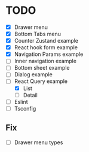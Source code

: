 # TODO

- [x] Drawer menu
- [x] Bottom Tabs menu
- [x] Counter Zustand example
- [x] React hook form example
- [x] Navigation Params example
- [ ] Inner navigation example
- [ ] Bottom sheet example
- [ ] Dialog example
- [ ] React Query example
  - [x] List
  - [ ] Detail
- [ ] Eslint
- [ ] Tsconfig

## Fix

- [ ] Drawer menu types
